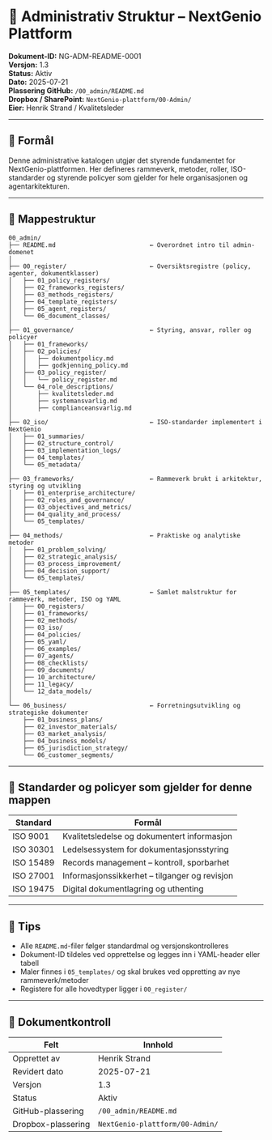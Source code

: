 # 📘 Administrativ Struktur – NextGenio Plattform

**Dokument-ID:** NG-ADM-README-0001  
**Versjon:** 1.3  
**Status:** Aktiv  
**Dato:** 2025-07-21  
**Plassering GitHub:** `/00_admin/README.md`  
**Dropbox / SharePoint:** `NextGenio-plattform/00-Admin/`  
**Eier:** Henrik Strand / Kvalitetsleder  

---

## 🎯 Formål

Denne administrative katalogen utgjør det styrende fundamentet for NextGenio-plattformen. Her defineres rammeverk, metoder, roller, ISO-standarder og styrende policyer som gjelder for hele organisasjonen og agentarkitekturen.

---

## 📂 Mappestruktur

```plaintext
00_admin/
├── README.md                          ← Overordnet intro til admin-domenet
│
├── 00_register/                       ← Oversiktsregistre (policy, agenter, dokumentklasser)
│   ├── 01_policy_registers/
│   ├── 02_frameworks_registers/
│   ├── 03_methods_registers/
│   ├── 04_template_registers/
│   ├── 05_agent_registers/
│   └── 06_document_classes/
│
├── 01_governance/                     ← Styring, ansvar, roller og policyer
│   ├── 01_frameworks/
│   ├── 02_policies/
│   │   ├── dokumentpolicy.md
│   │   ├── godkjenning_policy.md
│   ├── 03_policy_register/
│   │   └── policy_register.md
│   └── 04_role_descriptions/
│       ├── kvalitetsleder.md
│       ├── systemansvarlig.md
│       ├── complianceansvarlig.md
│
├── 02_iso/                            ← ISO-standarder implementert i NextGenio
│   ├── 01_summaries/
│   ├── 02_structure_control/
│   ├── 03_implementation_logs/
│   ├── 04_templates/
│   └── 05_metadata/
│
├── 03_frameworks/                     ← Rammeverk brukt i arkitektur, styring og utvikling
│   ├── 01_enterprise_architecture/
│   ├── 02_roles_and_governance/
│   ├── 03_objectives_and_metrics/
│   ├── 04_quality_and_process/
│   └── 05_templates/
│
├── 04_methods/                        ← Praktiske og analytiske metoder
│   ├── 01_problem_solving/
│   ├── 02_strategic_analysis/
│   ├── 03_process_improvement/
│   ├── 04_decision_support/
│   └── 05_templates/
│
├── 05_templates/                      ← Samlet malstruktur for rammeverk, metoder, ISO og YAML
│   ├── 00_registers/
│   ├── 01_frameworks/
│   ├── 02_methods/
│   ├── 03_iso/
│   ├── 04_policies/
│   ├── 05_yaml/
│   ├── 06_examples/
│   ├── 07_agents/
│   ├── 08_checklists/
│   ├── 09_documents/
│   ├── 10_architecture/
│   ├── 11_legacy/
│   └── 12_data_models/
│
└── 06_business/                       ← Forretningsutvikling og strategiske dokumenter
    ├── 01_business_plans/
    ├── 02_investor_materials/
    ├── 03_market_analysis/
    ├── 04_business_models/
    ├── 05_jurisdiction_strategy/
    └── 06_customer_segments/
```

---

## 📎 Standarder og policyer som gjelder for denne mappen

| Standard | Formål |
|----------|--------|
| ISO 9001 | Kvalitetsledelse og dokumentert informasjon |
| ISO 30301 | Ledelsessystem for dokumentasjonsstyring |
| ISO 15489 | Records management – kontroll, sporbarhet |
| ISO 27001 | Informasjonssikkerhet – tilganger og revisjon |
| ISO 19475 | Digital dokumentlagring og uthenting |

---

## 🧠 Tips

- Alle `README.md`-filer følger standardmal og versjonskontrolleres  
- Dokument-ID tildeles ved opprettelse og legges inn i YAML-header eller tabell  
- Maler finnes i `05_templates/` og skal brukes ved oppretting av nye rammeverk/metoder  
- Registere for alle hovedtyper ligger i `00_register/`

---

## 📄 Dokumentkontroll

| Felt             | Innhold                            |
|------------------|-------------------------------------|
| Opprettet av     | Henrik Strand                       |
| Revidert dato    | 2025-07-21                          |
| Versjon          | 1.3                                 |
| Status           | Aktiv                               |
| GitHub-plassering| `/00_admin/README.md`               |
| Dropbox-plassering | `NextGenio-plattform/00-Admin/`  |
